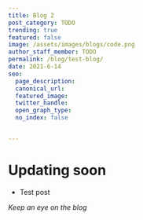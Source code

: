 ```yaml
---
title: Blog 2
post_category: TODO
trending: true
featured: false
image: /assets/images/blogs/code.png
author_staff_member: TODO
permalink: /blog/test-blog/
date: 2021-6-14
seo:
  page_description:
  canonical_url:
  featured_image: 
  twitter_handle:
  open_graph_type:
  no_index: false


---
```


# Updating soon

- Test post

*Keep an eye on the blog*